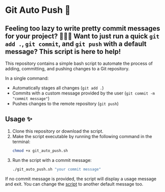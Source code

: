 # Git Auto Push 🦥

## Feeling too lazy to write pretty commit messages for your project? 🦥🦥🦥 Want to just run a quick `git add .`, `git commit`, and `git push` with a default message? This script is here to help!

This repository contains a simple bash script to automate the process of adding, committing, and pushing changes to a Git repository.

In a single command:
- Automatically stages all changes (`git add .`)
- Commits with a custom message provided by the user (`git commit -m "commit message"`)
- Pushes changes to the remote repository (`git push`)

## Usage ✨ 

1. Clone this repository or download the script.
2. Make the script executable by running the following command in the terminal:
   ```bash
   chmod +x git_auto_push.sh
   ```
3. Run the script with a commit message:
   ```bash
   ./git_auto_push.sh "your commit message"
   ```

If no commit message is provided, the script will display a usage message and exit. You can change the [script](./git_auto_push.sh) to another default message too.
